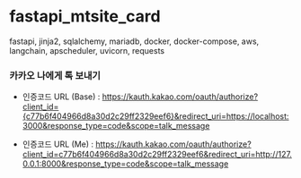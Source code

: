 # fastapi_mtsite_card
fastapi, jinja2, sqlalchemy, mariadb, docker, docker-compose, aws, langchain, apscheduler, uvicorn, requests

### 카카오 나에게 톡 보내기
- 인증코드 URL (Base) : https://kauth.kakao.com/oauth/authorize?client_id={c77b6f404966d8a30d2c29ff2329eef6}&redirect_uri=https://localhost:3000&response_type=code&scope=talk_message

- 인증코드 URL (Me) : https://kauth.kakao.com/oauth/authorize?client_id=c77b6f404966d8a30d2c29ff2329eef6&redirect_uri=http://127.0.0.1:8000&response_type=code&scope=talk_message
